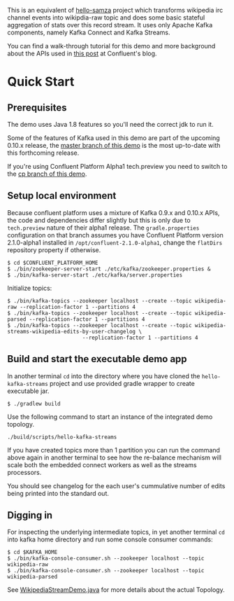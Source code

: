 This is an equivalent of [hello-samza](https://samza.apache.org/startup/hello-samza/0.10/) project which transforms wikipedia irc channel events into wikipdia-raw topic and does some basic stateful aggregation of stats over this record stream. It uses only Apache Kafka components, namely Kafka Connect and Kafka Streams. 

You can find a walk-through tutorial for this demo and more background about the APIs used in [this  post](http://www.confluent.io/blog/hello-world-kafka-connect-kafka-streams) at Confluent's blog. 
 
# Quick Start

## Prerequisites

The demo uses Java 1.8 features so you'll need the correct jdk to run it.

Some of the features of Kafka used in this demo are part of the upcoming 0.10.x release, the [master branch of this demo](https://github.com/amient/hello-kafka-streams)
is the most up-to-date with this forthcoming release.

If you're using Confluent Platform Alpha1 tech.preview you need to switch to the [cp branch of this demo](https://github.com/amient/hello-kafka-streams/tree/cp).

## Setup local environment 

Because confluent platform uses a mixture of Kafka 0.9.x and 0.10.x APIs, the code and dependencies differ slightly but
this is only due to `tech.preview` nature of their alpha1 release. The `gradle.properties` configuration on that branch 
assumes you have Confluent Platform version 2.1.0-alpha1 installed in `/opt/confluent-2.1.0-alpha1`, change the `flatDirs` 
repository property if otherwise.

    $ cd $CONFLUENT_PLATFORM_HOME
    $ ./bin/zookeeper-server-start ./etc/kafka/zookeeper.properties & 
    $ ./bin/kafka-server-start ./etc/kafka/server.properties

Initialize topics:

    $ ./bin/kafka-topics --zookeeper localhost --create --topic wikipedia-raw --replication-factor 1 --partitions 4
    $ ./bin/kafka-topics --zookeeper localhost --create --topic wikipedia-parsed --replication-factor 1 --partitions 4
    $ ./bin/kafka-topics --zookeeper localhost --create --topic wikipedia-streams-wikipedia-edits-by-user-changelog \
                            --replication-factor 1 --partitions 4


## Build and start the executable demo app

In another terminal `cd` into the directory where you have cloned the `hello-kafka-streams` project and use provided
gradle wrapper to create executable jar.

    $ ./gradlew build

Use the following command to start an instance of the integrated demo topology.

    ./build/scripts/hello-kafka-streams

If you have created topics more than 1 partition you can run the command above again in another terminal 
to see how the re-balance mechanism will scale both the embedded connect workers as well as the streams processors.

You should see changelog for the each user's cummulative number of edits being printed into the standard out. 


## Digging in

For inspecting the underlying intermediate topics, in yet another terminal `cd` into kafka home directory 
and run some console consumer commands:

    $ cd $KAFKA_HOME
    $ ./bin/kafka-console-consumer.sh --zookeeper localhost --topic wikipedia-raw
    $ ./bin/kafka-console-consumer.sh --zookeeper localhost --topic wikipedia-parsed

See [WikipediaStreamDemo.java](src/main/java/io/amient/examples/wikipedia/WikipediaStreamDemo.java) for more details about the actual Topology.
